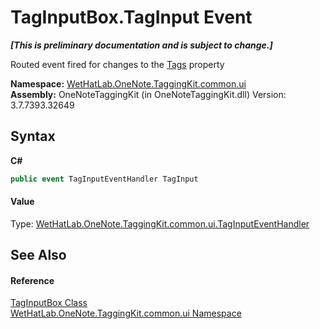 # TagInputBox.TagInput Event
 _**\[This is preliminary documentation and is subject to change.\]**_

Routed event fired for changes to the <a href="4d63b600-ffd1-30f8-346c-04e97f912d6c.md">Tags</a> property

**Namespace:**&nbsp;<a href="043a9407-ac38-b3ac-7348-a6090af495ad.md">WetHatLab.OneNote.TaggingKit.common.ui</a><br />**Assembly:**&nbsp;OneNoteTaggingKit (in OneNoteTaggingKit.dll) Version: 3.7.7393.32649

## Syntax

**C#**<br />
``` C#
public event TagInputEventHandler TagInput
```


#### Value
Type: <a href="aecba4bc-fb34-c1c2-620e-d6a8deb22511.md">WetHatLab.OneNote.TaggingKit.common.ui.TagInputEventHandler</a>

## See Also


#### Reference
<a href="8c43e75b-07b3-f855-ea15-72dde6bb8e11.md">TagInputBox Class</a><br /><a href="043a9407-ac38-b3ac-7348-a6090af495ad.md">WetHatLab.OneNote.TaggingKit.common.ui Namespace</a><br />